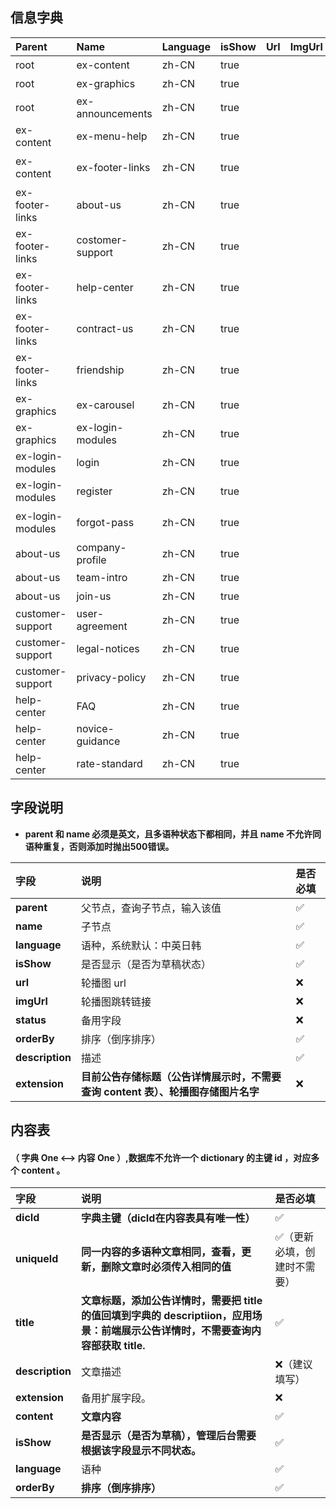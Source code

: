 ## 信息字典

| Parent | Name | Language | isShow | Url | ImgUrl | Status | OrderBy | Descripiton | Extension |
| :--- | :--- | :--- | :--- | :--- | :--- | :--- | :--- | :--- | :--- |
| root | ex-content | zh-CN | true |  |  |  |  | 内容设置 |  |
| root | ex-graphics | zh-CN | true |  |  |  |  | 配图设置 |  |
| root | ex-announcements | zh-CN | true |  |  |  |  | 公告 |  |
| ex-content | ex-menu-help | zh-CN | true |  |  |  |  | 帮助菜单 |  |
| ex-content | ex-footer-links | zh-CN | true |  |  |  |  | 首页底部链接 |  |
| ex-footer-links | about-us | zh-CN | true |  |  |  |  | 关于我们 |  |
| ex-footer-links | costomer-support | zh-CN | true |  |  |  |  | 用户支持 |  |
| ex-footer-links | help-center | zh-CN | true |  |  |  |  | 帮助中心 |  |
| ex-footer-links | contract-us | zh-CN | true |  |  |  |  | 联系我们 |  |
| ex-footer-links | friendship | zh-CN | true |  |  |  |  | 友情链接 |  |
| ex-graphics | ex-carousel | zh-CN | true |  |  |  |  | 轮播图 |  |
| ex-graphics | ex-login-modules | zh-CN | true |  |  |  |  | 法律声明 |  |
| ex-login-modules | login | zh-CN | true |  |  |  |  | 登录配图 |  |
| ex-login-modules | register | zh-CN | true |  |  |  |  | 注册配图 |  |
| ex-login-modules | forgot-pass | zh-CN | true |  |  |  |  | 忘记密码配图 |  |
| about-us | company-profile | zh-CN | true |  |  |  |  | 公司简介 |  |
| about-us | team-intro | zh-CN | true |  |  |  |  | 团队简介 |  |
| about-us | join-us | zh-CN | true |  |  |  |  | 加入我们 |  |
| customer-support | user-agreement | zh-CN | true |  |  |  |  | 用户协议 |  |
| customer-support | legal-notices | zh-CN | true |  |  |  |  | 法律声明 |  |
| customer-support | privacy-policy | zh-CN | true |  |  |  |  | 隐私政策 |  |
| help-center | FAQ | zh-CN | true |  |  |  |  | 常见问题 |  |
| help-center | novice-guidance | zh-CN | true |  |  |  |  | 新手指导 |  |
| help-center | rate-standard | zh-CN | true |  |  |  |  | 费率标准 |  |

## 字段说明

* **parent 和 name 必须是英文，且多语种状态下都相同，并且 name 不允许同语种重复，否则添加时抛出500错误。**

| 字段 | 说明 | 是否必填 |
| :--- | :--- | :--- |
| **parent** | 父节点，查询子节点，输入该值 | ✅ |
| **name** | 子节点 | ✅ |
| **language** | 语种，系统默认：中英日韩 | ✅ |
| **isShow** | 是否显示（是否为草稿状态） | ✅ |
| **url** | 轮播图 url | ❌ |
| **imgUrl** | 轮播图跳转链接 | ❌ |
| **status** | 备用字段 | ❌ |
| **orderBy** | 排序（倒序排序） | ✅ |
| **description** | 描述 | ✅ |
| **extension** | **目前公告存储标题（公告详情展示时，不需要查询 content 表）、轮播图存储图片名字** | ❌ |

## 内容表

#### （ 字典 One &lt;--&gt;  内容 One ）,数据库不允许一个 dictionary 的主键 id ，对应多个 content 。

| 字段 | 说明 | 是否必填 |
| :--- | :--- | :--- |
| **dicId** | **字典主键（dicId在内容表具有唯一性）** | ✅ |
| **uniqueId** | **同一内容的多语种文章相同，查看，更新，删除文章时必须传入相同的值** | ✅（更新必填，创建时不需要） |
| **title** | **文章标题，添加公告详情时，需要把 title 的值回填到字典的 descriptiion，应用场景：前端展示公告详情时，不需要查询内容部获取 title.** | ✅ |
| **description** | 文章描述 | ❌（建议填写） |
| **extension** | 备用扩展字段。 | ❌ |
| **content** | **文章内容** | ✅ |
| **isShow** | **是否显示（是否为草稿），管理后台需要根据该字段显示不同状态。** | ✅ |
| **language** | 语种 | ✅ |
| **orderBy** | **排序（倒序排序）** | ✅ |



